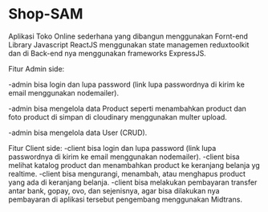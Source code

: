 # Shop-SAM

Aplikasi Toko Online sederhana yang dibangun menggunakan Fornt-end Library Javascript ReactJS menggunakan state managemen reduxtoolkit dan di Back-end nya menggunakan frameworks ExpressJS.

Fitur Admin side:

-admin bisa login dan lupa password (link lupa passwordnya di kirim ke email menggunakan nodemailer).

-admin bisa mengelola data Product seperti menambahkan product dan foto product di simpan di cloudinary menggunakan multer upload.

-admin bisa mengelola data User (CRUD).

Fitur Client side:
-client bisa login dan lupa password (link lupa passwordnya di kirim ke email menggunakan nodemailer).
-client bisa melihat katalog product dan menambahkan product ke keranjang belanja yg realtime.
-client bisa mengurangi, menambah, atau menghapus product yang ada di keranjang belanja.
-client bisa melakukan pembayaran transfer antar bank, gopay, ovo, dan sejenisnya, agar bisa dilakukan nya pembayaran di aplikasi tersebut pengembang menggunakan Midtrans.

